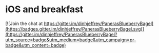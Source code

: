 # iOS and breakfast

[![Join the chat at https://gitter.im/dinhjeffrey/PanerasBlueberryBagel](https://badges.gitter.im/dinhjeffrey/PanerasBlueberryBagel.svg)](https://gitter.im/dinhjeffrey/PanerasBlueberryBagel?utm_source=badge&utm_medium=badge&utm_campaign=pr-badge&utm_content=badge)